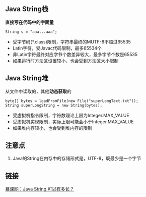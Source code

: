 ## Java String栈
**直接写在代码中的字面量**
```
String s = "aaa...aaa";
```
* 受字节码(\*.class)限制，字符串最终的MUTF-8不超过65535
* Latin字符，受Javac代码限制，最多65534个
* 非Latin字符最终对应字节个数差异较大，最多字节个数是65535
* 如果运行时方法区设置较小，也会受到方法区大小限制

## Java String堆
从文件中读取的，其他**动态获取**的
```
byte[] bytes = loadFromFile(new File("superLongText.txt"));
String superLongString = new String(bytes);
```

* 受虚拟机指令限制，字符数理论上限为Integer.MAX_VALUE
* 受虚拟机实现限制，实际上限可能会小于Integer.MAX_VALUE
* 如果堆内存较小，也会受到堆内存的限制

## 注意点
1. Java的String在内存中的存储形式是，UTF-8，既最少是一个字节

## 链接
[慕课网：Java String 可以有多长？](https://coding.imooc.com/lesson/317.html#mid=22289)
